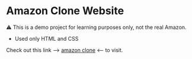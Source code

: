 # Amazon Clone Website

⚠️ This is a demo project for learning purposes only, not the real Amazon.

- Used only HTML and CSS

Check out this link --> [amazon clone](https://taukir1515.github.io/SecurityPlayground/) <-- to visit.